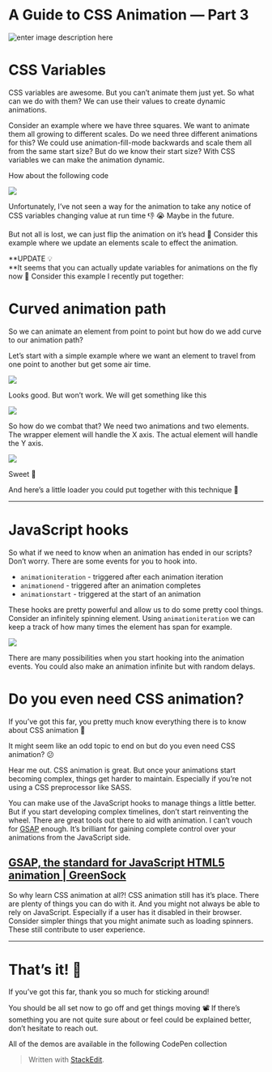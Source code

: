 A Guide to CSS Animation — Part 3
==
![enter image description here](https://miro.medium.com/max/4752/1*8VI1jY60cMT8ij5lHr6Ydw.jpeg)

# CSS Variables

CSS variables are awesome. But you can’t animate them just yet. So what can we do with them? We can use their values to create dynamic animations.

Consider an example where we have three squares. We want to animate them all growing to different scales. Do we need three different animations for this? We could use animation-fill-mode backwards and scale them all from the same start size? But do we know their start size? With CSS variables we can make the animation dynamic.

How about the following code



![](https://miro.medium.com/max/1448/1*KZG4T0sSS_qXITu5hbylIA.png)

Unfortunately, I’ve not seen a way for the animation to take any notice of CSS variables changing value at run time 👎 😭 Maybe in the future.

But not all is lost, we can just flip the animation on it’s head 🤕 Consider this example where we update an elements scale to effect the animation.

**UPDATE 💡  
**It seems that you can actually update variables for animations on the fly now 💪 Consider this example I recently put together:

# Curved animation path

So we can animate an element from point to point but how do we add curve to our animation path?

Let’s start with a simple example where we want an element to travel from one point to another but get some air time.



![](https://miro.medium.com/max/1448/1*eAENn0gkDSrMY_UdSIX_wA.png)

Looks good. But won’t work. We will get something like this



![](https://miro.medium.com/max/480/1*jtc-GUF1SgmJzpLVVxkOfw.gif)

So how do we combat that? We need two animations and two elements. The wrapper element will handle the X axis. The actual element will handle the Y axis.



![](https://miro.medium.com/max/1448/1*QVeeK1jo_3RV-oEDJVmh7g.png)

Sweet 🍭

And here’s a little loader you could put together with this technique 🐛

----------

# JavaScript hooks

So what if we need to know when an animation has ended in our scripts? Don’t worry. There are some events for you to hook into.

-   `animationiteration`  - triggered after each animation iteration
-   `animationend`  - triggered after an animation completes
-   `animationstart`  - triggered at the start of an animation

These hooks are pretty powerful and allow us to do some pretty cool things. Consider an infinitely spinning element. Using  `animationiteration`  we can keep a track of how many times the element has span for example.



![](https://miro.medium.com/max/1448/1*safP69TyVqDlvqgJ3hy9Jg.png)

There are many possibilities when you start hooking into the animation events. You could also make an animation infinite but with random delays.

# Do you even need CSS animation?

If you’ve got this far, you pretty much know everything there is to know about CSS animation 🙌

It might seem like an odd topic to end on but do you even need CSS animation? 😕

Hear me out. CSS animation is great. But once your animations start becoming complex, things get harder to maintain. Especially if you’re not using a CSS preprocessor like SASS.

You can make use of the JavaScript hooks to manage things a little better. But if you start developing complex timelines, don’t start reinventing the wheel. There are great tools out there to aid with animation. I can’t vouch for  [GSAP](https://greensock.com/)  enough. It’s brilliant for gaining complete control over your animations from the JavaScript side.

## [GSAP, the standard for JavaScript HTML5 animation | GreenSock](https://greensock.com/)





So why learn CSS animation at all?! CSS animation still has it’s place. There are plenty of things you can do with it. And you might not always be able to rely on JavaScript. Especially if a user has it disabled in their browser. Consider simpler things that you might animate such as loading spinners. These still contribute to user experience.

----------

# That’s it! 🎉

If you’ve got this far, thank you so much for sticking around!

You should be all set now to go off and get things moving 📽 If there’s something you are not quite sure about or feel could be explained better, don’t hesitate to reach out.

All of the demos are available in the following CodePen collection



> Written with [StackEdit](https://codeburst.io/a-guide-to-css-animation-part-3-2e497110119).
<!--stackedit_data:
eyJoaXN0b3J5IjpbLTMzNjI1NzQ4Nl19
-->